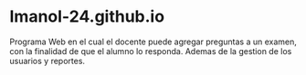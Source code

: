 # Imanol-24.github.io
Programa Web en el cual el docente puede agregar preguntas a un examen, con la finalidad de que el alumno lo responda. Ademas de la gestion de los usuarios y reportes.
